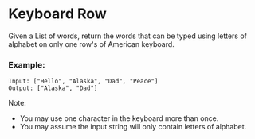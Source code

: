 # Keyboard Row

Given a List of words, return the words that can be typed using letters of alphabet on only one row's of American keyboard.

### Example:

```
Input: ["Hello", "Alaska", "Dad", "Peace"]
Output: ["Alaska", "Dad"]
```

Note:

- You may use one character in the keyboard more than once.
- You may assume the input string will only contain letters of alphabet.
